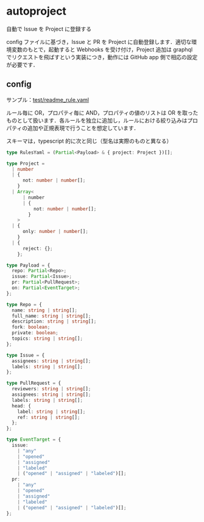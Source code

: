 # autoproject

自動で Issue を Project に登録する

config ファイルに基づき，Issue と PR を Project に自動登録します．適切な環境変数のもとで，起動すると Webhooks を受け付け，Project 追加は graphql でリクエストを飛ばすという実装につき，動作には GitHub app 側で相応の設定が必要です．

## config

サンプル：[test/readme_rule.yaml](/test/readme_rule.yaml)

ルール毎に OR，プロパティ毎に AND，プロパティの値のリストは OR を取ったものとして扱います．各ルールを独立に追加し，ルールにおける絞り込みはプロパティの追加や正規表現で行うことを想定しています．

スキーマは，typescript 的に次と同じ（型名は実際のものと異なる）

```ts
type RulesYaml = (Partial<Payload> & { project: Project })[];

type Project =
  | number
  | {
      not: number | number[];
    }
  | Array<
      | number
      | {
          not: number | number[];
        }
    >
  | {
      only: number | number[];
    }
  | {
      reject: {};
    };

type Payload = {
  repo: Partial<Repo>;
  issue: Partial<Issue>;
  pr: Partial<PullRequest>;
  on: Partial<EventTarget>;
};

type Repo = {
  name: string | string[];
  full_name: string | string[];
  description: string | string[];
  fork: boolean;
  private: boolean;
  topics: string | string[];
};

type Issue = {
  assignees: string | string[];
  labels: string | string[];
};

type PullRequest = {
  reviewers: string | string[];
  assignees: string | string[];
  labels: string | string[];
  head: {
    label: string | string[];
    ref: string | string[];
  };
};

type EventTarget = {
  issue:
    | "any"
    | "opened"
    | "assigned"
    | "labeled"
    | ("opened" | "assigned" | "labeled")[];
  pr:
    | "any"
    | "opened"
    | "assigned"
    | "labeled"
    | ("opened" | "assigned" | "labeled")[];
};
```
